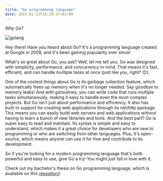 ```yaml
---
title: "Go programming language"
date: 2023-02-23T18:29:37+01:00
---
```


Why Go?

<!--more-->

![golang](/posts/go/golang.png)

Hey there! Have you heard about Go? It's a programming language created at Google in 2009, and it's been gaining popularity ever since!

What's so great about Go, you ask? Well, let me tell you. Go was designed with simplicity, performance, and concurrency in mind. That means it's fast, efficient, and can handle multiple tasks at once (just like you, right? 😉).

One of the coolest things about Go is its garbage collection feature, which automatically frees up memory when it's no longer needed. Say goodbye to memory leaks! And with goroutines, you can write code that runs multiple tasks simultaneously, making it easy to handle even the most complex projects.
But Go isn't just about performance and efficiency. It also has built-in support for creating web applications through its net/http package. This means you can easily build web servers and web applications without having to learn a bunch of new libraries and tools.
And the best part? Go is super easy to read and maintain. Its syntax is simple and easy to understand, which makes it a great choice for developers who are new to programming or who are switching from other languages. Plus, it's open-source, which means anyone can use it for free and contribute to its development.

So if you're looking for a modern programming language that's both powerful and easy to use, give Go a try! You might just fall in love with it.

Check out my bachelor's thesis on Go programming language, which is available on this [repository](https://github.com/leonardogonfiantini/gothesis)!